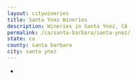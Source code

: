 ```yaml
---
layout: citywineries
title: Santa Ynez Wineries
description: Wineries in Santa Ynez, CA
permalink: /ca/santa-barbara/santa-ynez/
state: ca
county: santa barbara
city: santa ynez
---
```

-
